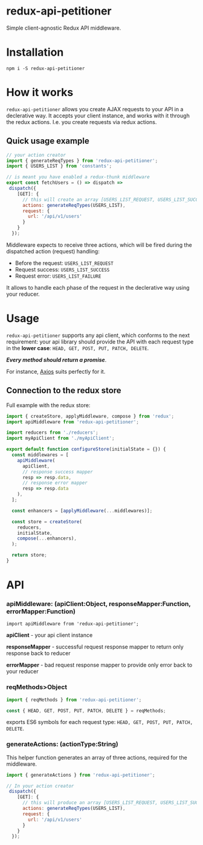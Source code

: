 # redux-api-petitioner
Simple client-agnostic Redux API middleware.

# Installation
`npm i -S redux-api-petitioner`

# How it works

`redux-api-petitioner` allows you create AJAX requests to your API in a declerative way. It accepts your client instance, and works with it through the redux actions. I.e. you create requests via redux actions.

## Quick usage example

```javascript
// your action creator
import { generateReqTypes } from 'redux-api-petitioner';
import { USERS_LIST } from 'constants';

// is meant you have enabled a redux-thunk middleware
export const fetchUsers = () => dispatch => 
 dispatch({
    [GET]: {
      // this will create an array [USERS_LIST_REQUEST, USERS_LIST_SUCCESS, USERS_LIST_FAILURE] for the middleware
      actions: generateReqTypes(USERS_LIST),
      request: {
        url: '/api/v1/users'
      }
    }
  });
```

Middleware expects to receive three actions, which will be fired during the dispatched action (request) handling:
* Before the request: `USERS_LIST_REQUEST`
* Request success: `USERS_LIST_SUCCESS`
* Request error: `USERS_LIST_FAILURE`

It allows to handle each phase of the request in the declerative way using your reducer.

# Usage
`redux-api-petitioner` supports any api client, which conforms to the next requirement: your api library should provide the API with each request type in the **lower case**:
 `HEAD, GET, POST, PUT, PATCH, DELETE`. 
 
 ***Every method should return a promise***.
 
 For instance, [Axios](https://github.com/mzabriskie/axios) suits perfectly for it.
 ## Connection to the redux store

Full example with the redux store:
```javascript
import { createStore, applyMiddleware, compose } from 'redux';
import apiMiddleware from 'redux-api-petitioner';

import reducers from './reducers';
import myApiClient from './myApiClient';

export default function configureStore(initialState = {}) {
  const middlewares = [
    apiMiddleware(
      apiClient,
      // response success mapper
      resp => resp.data,
      // response error mapper
      resp => resp.data
    ),
  ];

  const enhancers = [applyMiddleware(...middlewares)];

  const store = createStore(
    reducers,
    initialState,
    compose(...enhancers),
  );

  return store;
}
```

# API


### apiMiddleware: (apiClient:Object, responseMapper:Function, errorMapper:Function)
`import apiMiddleware from 'redux-api-petitioner';`

**apiClient** - your api client instance

**responseMapper** - successful request response mapper to return only response back to reducer

**errorMapper** - bad request response mapper to provide only error back to your reducer

### reqMethods>Object
```javascript
import { reqMethods } from 'redux-api-petitioner';

const { HEAD, GET, POST, PUT, PATCH, DELETE } = reqMethods;
```
exports ES6 symbols for each request type: `HEAD, GET, POST, PUT, PATCH, DELETE`.

### generateActions: (actionType:String)

This helper function generates an array of three actions, required for the middleware. 
```javascript
import { generateActions } from 'redux-api-petitioner';

// In your action creator
 dispatch({
    [GET]: {
      // this will produce an array [USERS_LIST_REQUEST, USERS_LIST_SUCCESS, USERS_LIST_FAILURE] for the middleware
      actions: generateReqTypes(USERS_LIST),
      request: {
        url: '/api/v1/users'
      }
    }
  });
```
